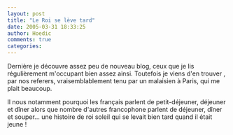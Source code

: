 ```yaml
---
layout: post
title: "Le Roi se lève tard"
date: 2005-03-31 18:33:25
author: Hoedic
comments: true
categories: 
---
```



Dernière je découvre assez peu de nouveau blog, ceux que je lis régulièrement m'occupant bien assez ainsi. Toutefois je viens d'en trouver , par nos referers, vraisemblablement tenu par un malaisien à Paris, qui me plait beaucoup.

Il nous  notamment pourquoi les français parlent de petit-déjeuner, déjeuner et dîner alors que nombre d'autres francophone parlent de déjeuner, dîner et souper... une histoire de roi soleil qui se levait bien tard quand il était jeune !